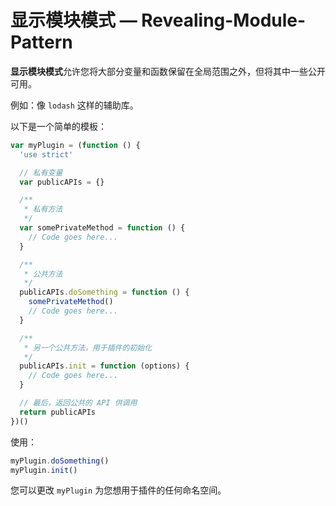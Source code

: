# 显示模块模式 — Revealing-Module-Pattern

**显示模块模式**允许您将大部分变量和函数保留在全局范围之外，但将其中一些公开可用。

例如：像 `lodash` 这样的辅助库。

以下是一个简单的模板：

```js
var myPlugin = (function () {
  'use strict'

  // 私有变量
  var publicAPIs = {}

  /**
   * 私有方法
   */
  var somePrivateMethod = function () {
    // Code goes here...
  }

  /**
   * 公共方法
   */
  publicAPIs.doSomething = function () {
    somePrivateMethod()
    // Code goes here...
  }

  /**
   * 另一个公共方法，用于插件的初始化
   */
  publicAPIs.init = function (options) {
    // Code goes here...
  }

  // 最后，返回公共的 API 供调用
  return publicAPIs
})()
```

使用：

```js
myPlugin.doSomething()
myPlugin.init()
```

您可以更改 `myPlugin` 为您想用于插件的任何命名空间。
